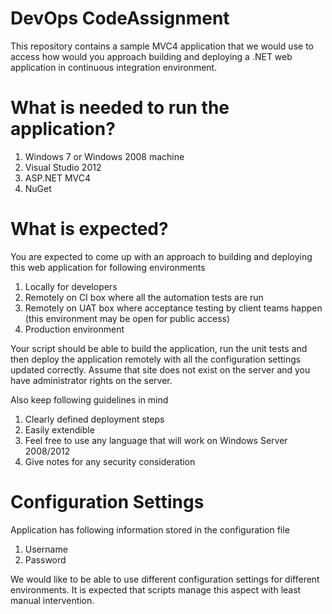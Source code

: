 DevOps CodeAssignment
=====================

This repository contains a sample MVC4 application that we would use to access how would you approach building and deploying a .NET web application in continuous integration environment. 

What is needed to run the application?
=====================================

1. Windows 7 or Windows 2008 machine
2. Visual Studio 2012
2. ASP.NET MVC4
3. NuGet

What is expected?
=================

You are expected to come up with an approach to building and deploying this web application for following environments

1. Locally for developers
2. Remotely on CI box where all the automation tests are run
3. Remotely on UAT box where acceptance testing by client teams happen (this environment may be open for public access)
4. Production environment


Your script should be able to build the application, run the unit tests and then deploy the application remotely with all the configuration settings updated correctly. Assume that site does not exist on the server and you have administrator rights on the server.  

Also keep following guidelines in mind

1. Clearly defined deployment steps
2. Easily extendible
3. Feel free to use any language that will work on Windows Server 2008/2012
4. Give notes for any security consideration 

Configuration Settings
======================

Application has following information stored in the configuration file

1. Username
2. Password


We would like to be able to use different configuration settings for different environments. It is expected that scripts manage this aspect with least manual intervention.